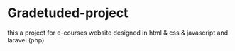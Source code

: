 # Gradetuded-project
this a project for e-courses website designed in html &amp; css &amp; javascript and laravel (php)    

